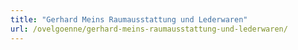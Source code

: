 ```yaml
---
title: "Gerhard Meins Raumausstattung und Lederwaren"
url: /ovelgoenne/gerhard-meins-raumausstattung-und-lederwaren/
---
```

